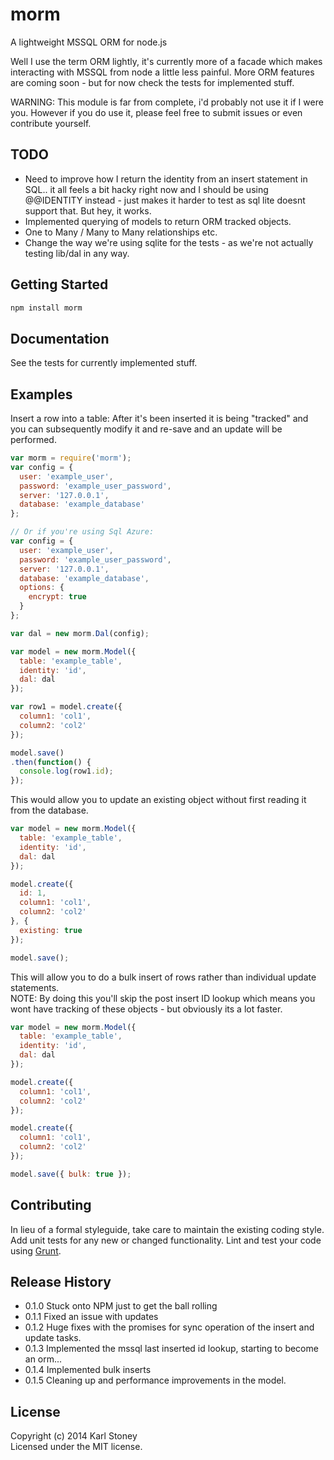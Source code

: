 # morm
A lightweight MSSQL ORM for node.js

Well I use the term ORM lightly, it's currently more of a facade which makes interacting with MSSQL from node a little less painful.  More ORM features are coming soon - but for now check the tests for implemented stuff.

WARNING: This module is far from complete, i'd probably not use it if I were you.  However if you do use it, please feel free to submit issues or even contribute yourself.

## TODO
 - Need to improve how I return the identity from an insert statement in SQL.. it all feels a bit hacky right now and I should be using @@IDENTITY instead - just makes it harder to test as sql lite doesnt support that.  But hey, it works.
 - Implemented querying of models to return ORM tracked objects.
 - One to Many / Many to Many relationships etc.
 - Change the way we're using sqlite for the tests - as we're not actually testing lib/dal in any way.

## Getting Started
```javascript
npm install morm
```

## Documentation
See the tests for currently implemented stuff.

## Examples
Insert a row into a table:
After it's been inserted it is being "tracked" and you can subsequently modify it and re-save and an update will be performed.
```javascript
var morm = require('morm');
var config = {
  user: 'example_user',
  password: 'example_user_password',
  server: '127.0.0.1',
  database: 'example_database'
};

// Or if you're using Sql Azure:
var config = {
  user: 'example_user',
  password: 'example_user_password',
  server: '127.0.0.1',
  database: 'example_database',
  options: {
    encrypt: true
  }
};

var dal = new morm.Dal(config);

var model = new morm.Model({
  table: 'example_table',
  identity: 'id',
  dal: dal
});

var row1 = model.create({
  column1: 'col1',
  column2: 'col2'
});

model.save()
.then(function() {
  console.log(row1.id);
});
```

This would allow you to update an existing object without first reading it from the database.
```javascript
var model = new morm.Model({
  table: 'example_table',
  identity: 'id',
  dal: dal
});

model.create({
  id: 1,
  column1: 'col1',
  column2: 'col2'
}, {
  existing: true
});

model.save();
```

This will allow you to do a bulk insert of rows rather than individual update statements.  
NOTE: By doing this you'll skip the post insert ID lookup which means you wont have tracking of these objects - but obviously its a lot faster.
```javascript
var model = new morm.Model({
  table: 'example_table',
  identity: 'id',
  dal: dal
});

model.create({
  column1: 'col1',
  column2: 'col2'
});

model.create({
  column1: 'col1',
  column2: 'col2'
});

model.save({ bulk: true });
```

## Contributing
In lieu of a formal styleguide, take care to maintain the existing coding style. Add unit tests for any new or changed functionality. Lint and test your code using [Grunt](http://gruntjs.com/).

## Release History
 - 0.1.0 Stuck onto NPM just to get the ball rolling
 - 0.1.1 Fixed an issue with updates
 - 0.1.2 Huge fixes with the promises for sync operation of the insert and update tasks.
 - 0.1.3 Implemented the mssql last inserted id lookup, starting to become an orm...
 - 0.1.4 Implemented bulk inserts
 - 0.1.5 Cleaning up and performance improvements in the model.

## License
Copyright (c) 2014 Karl Stoney  
Licensed under the MIT license.
